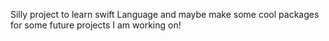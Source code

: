 Silly project to learn swift Language and maybe make some cool packages for some future projects I am working on!
